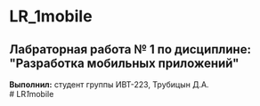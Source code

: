 # LR_1mobile  
## Лабраторная работа № 1 по дисциплине: "Разработка мобильных приложений"  
**Выполнил:** студент группы ИВТ-223, Трубицын Д.А.  
#   L R _ 1 _ m o b i l e  
 
